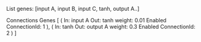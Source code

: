 

List genes:
[input A, input B, input C, tanh, output A..]

Connections Genes
[
    (
        In: input A
        Out: tanh
        weight: 0.01
        Enabled
        ConnectionId: 1
    ),
    (
        In: tanh
        Out: output A
        weight: 0.3
        Enabled
        ConnectionId: 2
    )
]

